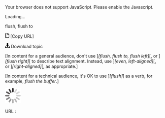 Your browser does not support JavaScript. Please enable the Javascript.

Loading...

flush, flush to

![Copy URL](flush-flush-to_files/Copy.png) [Copy URL]

![Download](flush-flush-to_files/Download.png)
Download topic

[In content for a general audience, don't use ]*[flush, flush to, flush left]*[, or ]*[flush right]*[ to describe text alignment. Instead, use ]*[even, left-aligned]*[, or ]*[right-aligned]*[, as appropriate.]

[In content for a technical audience, it's OK to use ]*[flush]*[ as a verb, for example, *flush the buffer*.]

![In progress](flush-flush-to_files/activity-large.gif)

URL :


